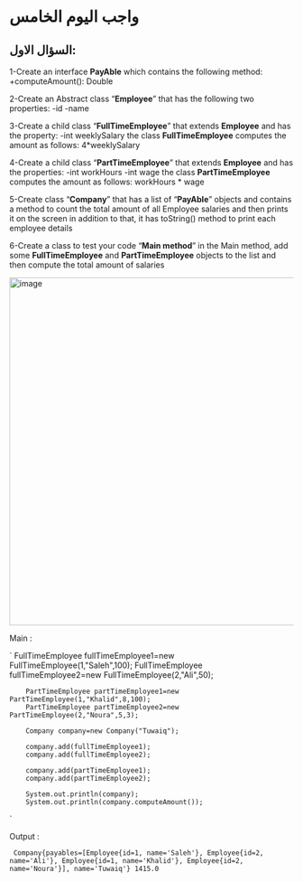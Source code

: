 # واجب اليوم الخامس


## السؤال الاول:

1-Create an interface **PayAble** which contains the following method:
+computeAmount(): Double

2-Create an Abstract class “**Employee**” that has the following two properties:
-id
-name

3-Create a child class “**FullTimeEmployee**” that extends **Employee** and has the property:
-int weeklySalary
the class **FullTimeEmployee** computes the amount as follows:
4*weeklySalary

4-Create a child class “**PartTimeEmployee**” that extends **Employee** and has the properties:
-int workHours
-int wage
the class **PartTimeEmployee** computes the amount as follows:
workHours * wage

5-Create class “**Company**” that has a list of “**PayAble**” objects and contains a method to count the total amount of all Employee salaries and then prints it on the screen
in addition to that, it has toString() method to print each employee details

6-Create a class to test your code “**Main method**” in the Main method, add some **FullTimeEmployee** and **PartTimeEmployee** objects to the list and then compute the total amount of salaries

<img width="616" alt="image" src="https://user-images.githubusercontent.com/58336325/169295852-7b71915f-c705-4a47-a606-a6b083251b4a.png">

Main : 

`
        FullTimeEmployee fullTimeEmployee1=new FullTimeEmployee(1,"Saleh",100);
        FullTimeEmployee fullTimeEmployee2=new FullTimeEmployee(2,"Ali",50);

        PartTimeEmployee partTimeEmployee1=new PartTimeEmployee(1,"Khalid",8,100);
        PartTimeEmployee partTimeEmployee2=new PartTimeEmployee(2,"Noura",5,3);

        Company company=new Company("Tuwaiq");

        company.add(fullTimeEmployee1);
        company.add(fullTimeEmployee2);

        company.add(partTimeEmployee1);
        company.add(partTimeEmployee2);

        System.out.println(company);
        System.out.println(company.computeAmount());
`        

Output : 

` 
Company{payables=[Employee{id=1, name='Saleh'}, Employee{id=2, name='Ali'}, Employee{id=1, name='Khalid'}, Employee{id=2, name='Noura'}], name='Tuwaiq'}
1415.0
`



